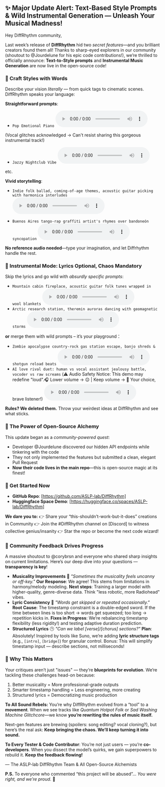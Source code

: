 ## **✨ Major Update Alert: Text-Based Style Prompts & Wild Instrumental Generation — Unleash Your Musical Madness!**

Hey DiffRhythm community,

Last week’s release of **DiffRhythm** hid two *secret features*—and you brilliant creators found them all! Thanks to sharp-eyed explorers in our community (shoutout to @Jourdelune for his epic code contributions!), we’re thrilled to officially announce: **Text-to-Style prompts** and **Instrumental Music Generation** are now live in the open-source code!

### 🎨 Craft Styles with Words

Describe your vision *literally* — from quick tags to cinematic scenes. DiffRhythm speaks your language:

**Straightforward prompts**: 

- `Pop Emotional Piano`
    <audio controls src="../infer/example/zhi_yin_ni_tai_mei_pop_emotional.wav" title="Title"></audio>

(Vocal glitches acknowledged → Can't resist sharing this gorgeous instrumental track!)

- `Jazzy Nightclub Vibe`
    <audio controls src="../infer/example/Jazzy Nightclub Vibe.wav" title="Title"></audio>

etc.

**Vivid storytelling**:

- `Indie folk ballad, coming-of-age themes, acoustic guitar picking with harmonica interludes`
    <audio controls src="../infer/example/独立民谣叙事曲，成长阵痛主题，木吉他分解和弦搭配口琴间奏(Indie folk ballad, coming-of-age themes, acoustic guitar picking with harmonica interludes).wav" title="Title"></audio>

- `Buenos Aires tango-rap graffiti artist's rhymes over bandoneón syncopation`
    <audio controls src="../infer/example/布宜诺斯艾利斯探戈说唱：街头涂鸦艺人的韵脚，班多钮风琴切分节奏(Buenos Aires tango-rap graffiti artist's rhymes over bandoneón syncopation).wav" title="Title"></audio>

**No reference audio needed**—type your imagination, and let Diffrhythm handle the rest.

### 🎻 Instrumental Mode: Lyrics Optional, Chaos Mandatory

Skip the lyrics and go wild with *absurdly specific prompts*:

- `Mountain cabin fireplace, acoustic guitar folk tunes wrapped in wool blankets`
  <audio controls src="../infer/example/山林木屋壁炉，民谣木吉他旋律裹着羊毛毯温度(Mountain cabin fireplace, acoustic guitar folk tunes wrapped in wool blankets).wav" title="Title"></audio>
- `Arctic research station, theremin auroras dancing with geomagnetic storms`
  <audio controls src="../infer/example/北极科考站，特雷门琴极光与地磁暴共舞(Arctic research station, theremin auroras dancing with geomagnetic storms).wav" title="Title"></audio>

 **or** merge them with wild prompts – it’s your playground：

- `Zombie apocalypse country-rock gas station escape, banjo shreds & shotgun reload beats`
  <audio controls src="../infer/example/丧尸末日乡村摇滚：加油站大逃亡，班卓琴速弹与霰弹枪上膛节奏(Zombie apocalypse country-rock gas station escape, banjo shreds & shotgun reload beats).wav" title="Title"></audio>
- `AI love rival duet: human vs vocal assistant jealousy battle, vocoder vs raw screams`
   (⚠️ Audio Safety Notice: This demo may redefine "loud".🎧 Lower volume → 😌 | Keep volume → 🤯 Your choice, brave listener!)
  <audio controls src="../infer/example/AI情敌二重唱：人类与语音助手的嫉妒对决，声码器vs真声嘶吼(AI love rival duet human vs vocal assistant jealousy battle, vocoder vs raw screams).wav" title="Title"></audio>

**Rules? We deleted them.** Throw your weirdest ideas at DiffRhythm and see what sticks.

### 🌟 The Power of Open-Source Alchemy

This update began as a *community-powered quest*:

- Developer @Jourdelune discovered our hidden API endpoints while tinkering with the code
- They not only implemented the features but submitted a clean, elegant Pull Request
- **Now their code lives in the main repo**—this is open-source magic at its finest!

### 🚀 Get Started Now

- **GitHub Repo**: [https://github.com/ASLP-lab/DiffRhythm] 
- **Huggingface Space Demo**: [https://huggingface.co/spaces/ASLP-lab/DiffRhythm] 

**We dare you to:** 👉 Share your “this-shouldn’t-work-but-it-does” creations in Community 👉 Join the #DiffRhythm channel on [Discord] to witness collective genius/insanity 👉 Star the repo or become the next code wizard!

### 🔧 **Community Feedback Drives Progress**

A massive shoutout to @corybrsn and everyone who shared sharp insights on current limitations. Here’s our deep dive into your questions — **transparency is key**!

- **Musicality Improvements** 🎵 *"Sometimes the musicality feels uncanny or off-key."* **Our Response**: We agree! This stems from limitations in harmony/melody modeling. **Next steps**: Training a larger model with higher-quality, genre-diverse data. Think "less robotic, more Radiohead" vibes.
- **Lyric Consistency** 📝 *"Words get skipped or repeated occasionally."* **Root Cause**: The timestamp constraint is a double-edged sword. If the time between lines is too short → words get squeezed; too long → repetition kicks in. **Fixes in Progress**: We’re rebalancing timestamp flexibility (less rigidity!) and testing adaptive duration prediction.
- **Structured Lyrics** 🕒 *"Can we label [verse]/[chorus] sections?"* **Plan**: Absolutely! Inspired by tools like Suno, we’re adding **lyric structure tags** (e.g., `[intro]`, `[bridge]`) for granular control. Bonus: This will simplify timestamp input — describe sections, not milliseconds!

### 🤖 **Why This Matters**

Your critiques aren’t just "issues" — they’re **blueprints for evolution**. We’re tackling these challenges head-on because:

1. Better musicality = More professional-grade outputs
2. Smarter timestamp handling = Less engineering, more creating
3. Structured lyrics = Democratizing music production

**To All Sound Rebels:** You’re why DiffRhythm evolved from a “tool” to a **movement**. When we see tracks like *Quantum Hotpot Folk* or *Sad Washing Machine Glitchcore*—we know **you’re rewriting the rules of music itself.**

Next-gen features are brewing (spoilers: song editing? vocal cloning?), but here’s the real ask: **Keep bringing the chaos. We’ll keep turning it into sound.**

**To Every Tester & Code Contributor**: You’re not just users — you’re **co-developers**. When you dissect the model’s quirks, we gain superpowers to rebuild it. **Keep the feedback flowing!**

— The ASLP-lab DiffRhythm Team & All Open-Source Alchemists

**P.S.** To everyone who commented “this project will be abused”… *You were right, and we’re proud.* 🚀